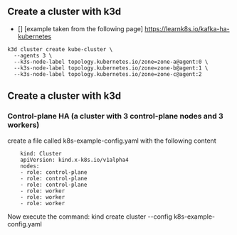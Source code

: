 
## Create a cluster with k3d 


- [] [example taken from the following page] https://learnk8s.io/kafka-ha-kubernetes

```
k3d cluster create kube-cluster \
  --agents 3 \
  --k3s-node-label topology.kubernetes.io/zone=zone-a@agent:0 \
  --k3s-node-label topology.kubernetes.io/zone=zone-b@agent:1 \
  --k3s-node-label topology.kubernetes.io/zone=zone-c@agent:2
```

## Create a cluster with k3d 
### Control-plane HA (a cluster with 3 control-plane nodes and 3 workers) 

  create a file called k8s-example-config.yaml with the following content

```
    kind: Cluster
    apiVersion: kind.x-k8s.io/v1alpha4
    nodes:
    - role: control-plane
    - role: control-plane
    - role: control-plane
    - role: worker
    - role: worker
    - role: worker
```

  Now execute the command:
    kind create cluster --config k8s-example-config.yaml

